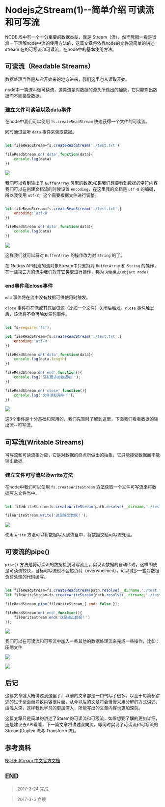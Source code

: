 # Nodejs之Stream(1)--简单介绍 可读流和可写流

NODEJS中有一个十分重要的数据类型，就是 Stream（流），然而晃眼一看是很难一下理解node中流的使用方法的，这篇文章将依靠node的文件流简单的讲述 stream 在的可写流和可读流，在node中的基本使用方法。

## 可读流（Readable Streams）

数据处理当然是从它开始来的地方进来，我们这里也从读取开始。

node中一类流叫做可读流，这类流是对数据的源头所做出的抽象，它只能输出数据而不能接受数据。

### 建立文件可读流以及data事件

在node中我们可以使用 `fs.createReadStream` 快速获得一个文件的可读流。

同时通过监听 `data` 事件来获取数据。

``` javascript

let fileReadStream=fs.createReadStream('./test.txt')

fileReadStream.on('data',function(data){
    console.log(data)
})

```

![](https://blog-cdn.chenxiyuan.fun/17-3-22/46751467-file_1490191505659_116ec.png)

我们可以看到输出了 `BufferArray` 类型的数据,如果我们想要看到数据的字符内容我们可以在创建文档流的时候设置 `encoding`，在这里我的文档是 `utf-8` 的编码，所以我使用 `utf-8`，这个需要根据文件进行调整。

``` javascript

let fileReadStream=fs.createReadStream('./test.txt',{
    encoding:'utf-8'
})

fileReadStream.on('data',function(data){
    console.log(data)
})

```

![](https://blog-cdn.chenxiyuan.fun/17-3-22/68496808-file_1490191795100_11465.png)

这样我们就可以将对 `BufferArray` 的操作改为对 `String` 的了。

在 Nodejs API创建的流对象Stream中只支持对 `BufferArray` 和 `String` 的操作，在一些第三方的流中我们对其它类型进行操作，称为 `对象模式(object mode)`

### end事件和close事件

`end` 事件将在流中没有数据可供使用时触发。

`close` 事件将在流或其底层资源（比如一个文件）关闭后触发。`close` 事件触发后，该流将不会再触发任何事件。

``` javascript

let fs=require('fs');

let fileReadStream=fs.createReadStream('./test.txt',{
    encoding:'utf-8'
})

fileReadStream.on('data',function(data){
    console.log(data.length)
})

fileReadStream.on('end',function(){
    console.log('没有更多的数据啦!');
})

fileReadStream.on('close',function(){
    console.log('文件读取完毕！');
})

```

![](https://blog-cdn.chenxiyuan.fun/17-3-22/87062493-file_1490192544598_132a7.png)

这3个事件是十分基础和常用的，我们先暂时了解到这里，下面我们看看数据的输出流--可写流。

## 可写流(Writable Streams)

可写流和可读流相对应，它是对数据的终点所做出的抽象，它只能接受数据而不能输出数据。

### 建立文件可写流以及write方法

在node中我们可以使用 `fs.createWriteStream` 方法获取一个文件可写流来将数据写入文件当中。

``` javascript

let fileWriteStream=fs.createWriteStream(path.resolve(__dirname,'./test-out.txt'));

fileWriteStream.write('这是输出数据！');

```

![](https://blog-cdn.chenxiyuan.fun/17-3-24/33445419-file_1490357570561_c2e0.png)

使用 `write` 方法可以将数据写入到流当中，将数据交给可写流处理。

## 可读流的pipe()

`pipe()` 方法是将可读流的数据接到可写流上，实现流数据的自动传递，这样即使是可读流较快，目标可写流也不会超负荷（overwhelmed），可以减少一些对数据负荷处理的代码编写。

``` javascript

let fileReadStream=fs.createReadStream(path.resolve(__dirname,'./test.txt'));
let fileWriteStream=fs.createWriteStream(path.resolve(__dirname,'./test-out.txt'));

fileReadStream.pipe(fileWriteStream,{ end: false });

fileReadStream.on('end',function(){
    fileWriteStream.end('这是输出数据！')
});

```

![](https://blog-cdn.chenxiyuan.fun/17-3-24/43328047-file_1490358531646_f942.png)

我们可以在可读流和可写流中加入一些其他的数据处理流来完成一些操作，比如：压缩文件

![](https://blog-cdn.chenxiyuan.fun/17-3-24/71207022-file_1490358971871_12bae.png)

![](https://blog-cdn.chenxiyuan.fun/17-3-24/55348980-file_1490358998658_f82d.png)

## 后记

这篇文章就大概讲述到这里了，以前的文章都是一口气写了很多，以至于每篇都讲述的过于全面而导致内容很片面，从今以后的文章将会慢慢采用分解的方式讲述，由浅入深，这样我也学习的更加深入，所能写出的文章内容也更加深刻。

这篇文章只是简单的讲述了Steam的可读流和可写流，如果想要了解的更加详细，还是建议去API看看，下一篇文章将讲述双向流，即同时实现了可读流和可写流的Stream(Duplex 流与 Transform 流)。

## 参考资料

[NODE Stream 中文官方文档](http://nodejs.cn/api/stream.html)

## END

> 2017-3-24 完成

> 2017-3-5 立项
